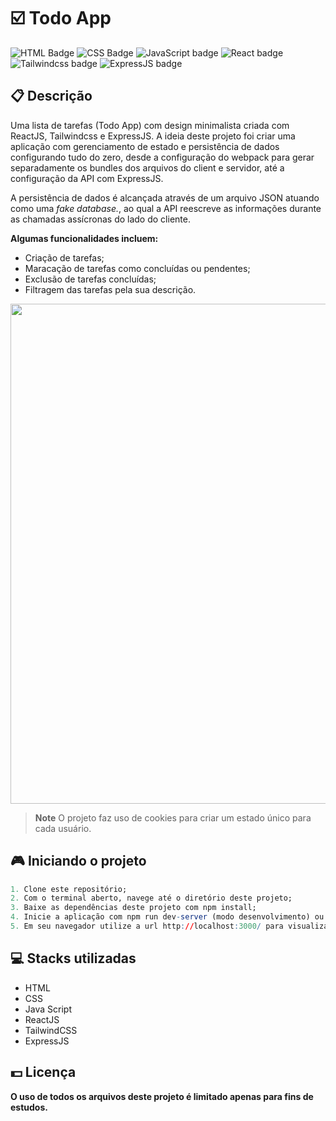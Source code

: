 # ☑️ Todo App

![HTML Badge](https://img.shields.io/badge/html5-%23E34F26.svg?style=for-the-badge&logo=html5&logoColor=white)
![CSS Badge](https://img.shields.io/badge/css3-%231572B6.svg?style=for-the-badge&logo=css3&logoColor=white)
![JavaScript badge](https://img.shields.io/badge/javascript-%23323330.svg?style=for-the-badge&logo=javascript&logoColor=%23F7DF1E)
![React badge](https://img.shields.io/badge/react-%2320232a.svg?style=for-the-badge&logo=react&logoColor=%2361DAFB)
![Tailwindcss badge](https://img.shields.io/badge/tailwindcss-%2338B2AC.svg?style=for-the-badge&logo=tailwind-css&logoColor=white)
![ExpressJS badge](https://img.shields.io/badge/express.js-%23404d59.svg?style=for-the-badge&logo=express&logoColor=%2361DAFB)

## 📋 Descrição

Uma lista de tarefas (Todo App) com design minimalista criada com ReactJS, Tailwindcss e ExpressJS. A ideia deste projeto foi criar uma aplicação com gerenciamento de estado e persistência de dados configurando tudo do zero, desde a configuração do webpack para gerar separadamente os bundles dos arquivos do client e servidor, até a configuração da API com ExpressJS.

A persistência de dados é alcançada através de um arquivo JSON atuando como uma _fake database._, ao qual a API reescreve as informações durante as chamadas assícronas do lado do cliente.

**Algumas funcionalidades incluem:**

-   Criação de tarefas;
-   Maracação de tarefas como concluídas ou pendentes;
-   Exclusão de tarefas concluídas;
-   Filtragem das tarefas pela sua descrição.

<center>
   <img width="800px" src="https://user-images.githubusercontent.com/105606295/217392885-b86a6f35-7c75-43eb-a097-b88be3947723.png">
</center>

> **Note**
> O projeto faz uso de cookies para criar um estado único para cada usuário.

## 🎮 Iniciando o projeto

```r
1. Clone este repositório;
2. Com o terminal aberto, navege até o diretório deste projeto;
3. Baixe as dependências deste projeto com npm install;
4. Inicie a aplicação com npm run dev-server (modo desenvolvimento) ou npm run build-prod (modo produção) seguido de npm start;
5. Em seu navegador utilize a url http://localhost:3000/ para visualizar o projeto.
```

## 💻 Stacks utilizadas

-   HTML
-   CSS
-   Java Script
-   ReactJS
-   TailwindCSS
-   ExpressJS

## 💵 Licença

**O uso de todos os arquivos deste projeto é limitado apenas para fins de estudos.**
